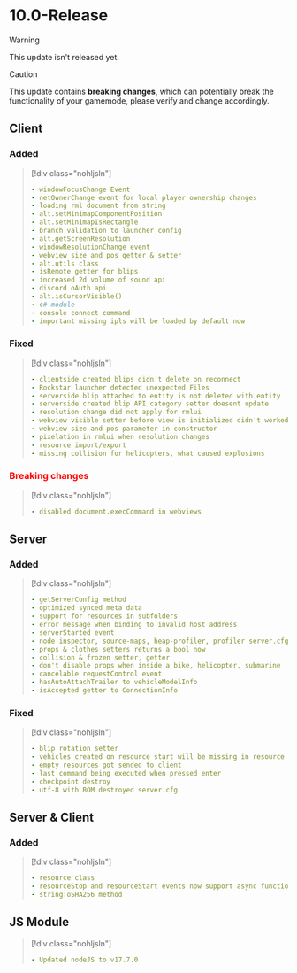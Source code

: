# 10.0-Release

> [!WARNING]
> This update isn't released yet.

> [!CAUTION]
> This update contains **breaking changes**, which can potentially break the functionality of your gamemode, please verify and change accordingly.

## Client

### Added

> [!div class="nohljsln"]
> ```yaml
> - windowFocusChange Event
> - netOwnerChange event for local player ownership changes
> - loading rml document from string
> - alt.setMinimapComponentPosition
> - alt.setMinimapIsRectangle
> - branch validation to launcher config
> - alt.getScreenResolution
> - windowResolutionChange event
> - webview size and pos getter & setter
> - alt.utils class
> - isRemote getter for blips
> - increased 2d volume of sound api
> - discord oAuth api
> - alt.isCursorVisible()
> - c# module
> - console connect command
> - important missing ipls will be loaded by default now
> ```

### Fixed

> [!div class="nohljsln"]
> ```yaml
> - clientside created blips didn't delete on reconnect
> - Rockstar launcher detected unexpected Files
> - serverside blip attached to entity is not deleted with entity
> - serverside created blip API category setter doesent update
> - resolution change did not apply for rmlui
> - webview visible setter before view is initialized didn't worked
> - webview size and pos parameter in constructor
> - pixelation in rmlui when resolution changes
> - resource import/export
> - missing collision for helicopters, what caused explosions
> ```

### <span style="color: red;">Breaking changes</span>

> [!div class="nohljsln"]
> ```yaml
> - disabled document.execCommand in webviews
> ```

## Server

### Added

> [!div class="nohljsln"]
> ```yaml
> - getServerConfig method
> - optimized synced meta data
> - support for resources in subfolders
> - error message when binding to invalid host address
> - serverStarted event
> - node inspector, source-maps, heap-profiler, profiler server.cfg entry for js module, global-fetch, global-webcrypto, network-imports (see https://docs.altv.mp/articles/configs/server.html for references)
> - props & clothes setters returns a bool now
> - collision & frozen setter, getter
> - don't disable props when inside a bike, helicopter, submarine
> - cancelable requestControl event
> - hasAutoAttachTrailer to vehicleModelInfo
> - isAccepted getter to ConnectionInfo
> ```

### Fixed

> [!div class="nohljsln"]
> ```yaml
> - blip rotation setter
> - vehicles created on resource start will be missing in resource start
> - empty resources got sended to client
> - last command being executed when pressed enter
> - checkpoint destroy
> - utf-8 with BOM destroyed server.cfg
> ```

<!-- ### <span style="color: red;">Breaking changes</span>

> [!div class="nohljsln"]
> ```yaml
> ``` -->

## Server & Client

### Added

> [!div class="nohljsln"]
> ```yaml
> - resource class
> - resourceStop and resourceStart events now support async functions, and will wait until the async function is resolved
> - stringToSHA256 method
> ```

## JS Module

> [!div class="nohljsln"]
> ```yaml
> - Updated nodeJS to v17.7.0
> ```